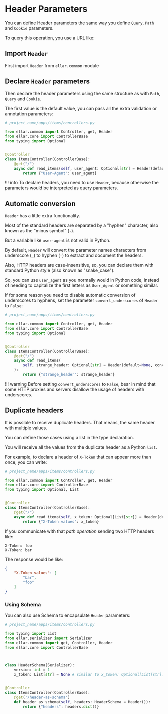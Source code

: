 # Header Parameters

You can define Header parameters the same way you define `Query`, `Path` and `Cookie` parameters.

To query this operation, you use a URL like:

## Import `Header`

First import `Header` from `ellar.common` module

## Declare `Header` parameters

Then declare the header parameters using the same structure as with `Path`, `Query` and `Cookie`.

The first value is the default value, you can pass all the extra validation or annotation parameters:

```python
# project_name/apps/items/controllers.py

from ellar.common import Controller, get, Header
from ellar.core import ControllerBase
from typing import Optional


@Controller
class ItemsController(ControllerBase):
    @get("/")
    async def read_items(self, user_agent: Optional[str] = Header(default=None)):
        return {"User-Agent": user_agent}
```

!!! info
    To declare headers, you need to use `Header`, because otherwise the parameters would be interpreted as query parameters.

## Automatic conversion

`Header` has a little extra functionality.

Most of the standard headers are separated by a "hyphen" character, also known as the "minus symbol" (`-`).

But a variable like `user-agent` is not valid in Python.

By default, `Header` will convert the parameter names characters from underscore (`_`) to hyphen (`-`) to extract and document the headers.

Also, HTTP headers are case-insensitive, so, you can declare them with standard Python style (also known as "snake_case").

So, you can use `user_agent` as you normally would in Python code, instead of needing to capitalize the first letters as `User_Agent` or something similar.

If for some reason you need to disable automatic conversion of underscores to hyphens, set the parameter `convert_underscores` of `Header` to `False`:

```python
# project_name/apps/items/controllers.py

from ellar.common import Controller, get, Header
from ellar.core import ControllerBase
from typing import Optional


@Controller
class ItemsController(ControllerBase):
    @get("/")
    async def read_items(
        self, strange_header: Optional[str] = Header(default=None, convert_underscores=False)
    ):
        return {"strange_header": strange_header}
```

!!! warning
    Before setting `convert_underscores` to `False`, bear in mind that some HTTP proxies and servers disallow the usage of headers with underscores.


## Duplicate headers

It is possible to receive duplicate headers. That means, the same header with multiple values.

You can define those cases using a list in the type declaration.

You will receive all the values from the duplicate header as a Python `list`.

For example, to declare a header of `X-Token` that can appear more than once, you can write:

```python
# project_name/apps/items/controllers.py

from ellar.common import Controller, get, Header
from ellar.core import ControllerBase
from typing import Optional, List


@Controller
class ItemsController(ControllerBase):
    @get("/")
    async def read_items(self, x_token: Optional[List[str]] = Header(default=None)):
        return {"X-Token values": x_token}
```

If you communicate with that *path operation* sending two HTTP headers like:

```
X-Token: foo
X-Token: bar
```

The response would be like:

```JSON
{
    "X-Token values": [
        "bar",
        "foo"
    ]
}
```

### Using Schema

You can also use Schema to encapsulate `Header` parameters:

```python
# project_name/apps/items/controllers.py

from typing import List
from ellar.serializer import Serializer
from ellar.common import get, Controller, Header
from ellar.core import ControllerBase



class HeaderSchema(Serializer):
    version: int = 1
    x_token: List[str] = None # similar to x_token: Optional[List[str]]


@Controller
class ItemsController(ControllerBase):
    @get('/header-as-schema')
    def header_as_schema(self, headers: HeaderSchema = Header()):
        return {"headers": headers.dict()}
```
